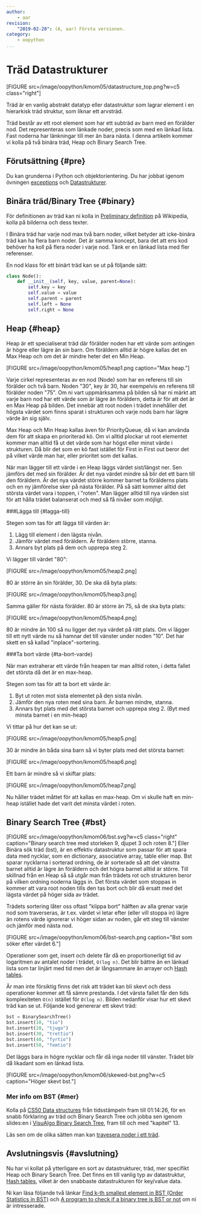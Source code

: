 ```yaml
---
author:
    - aar
revision:
    "2019-02-20": (A, aar) Första versionen.
category:
    - oopython
...
```

Träd Datastrukturer
===================================

[FIGURE src=/image/oopython/kmom05/datastructure_top.png?w=c5 class="right"]

Träd är en vanlig abstrakt datatyp eller datastruktur som lagrar element i en hierarkisk träd struktur, som liknar ett arvsträd.

<!--more-->

Träd består av ett root element som har ett subträd av barn med en förälder nod. Det representeras som länkade noder, precis som med en länkad lista. Fast noderna har länkningar till mer än bara nästa. I denna artikeln kommer vi kolla på två binära träd, Heap och Binary Search Tree.



Förutsättning {#pre}
-------------------------------

Du kan grunderna i Python och objektorientering. Du har jobbat igenom övningen [exceptions](kunskap/exceptions) och [Datastrukturer](kunskap/datastrukturer).



Binära träd/Binary Tree {#binary}
-------------------------------

För definitionen av träd kan ni kolla in [Preliminary definition](https://en.wikipedia.org/wiki/Tree_(data_structure)#Preliminary_definition) på Wikipedia, kolla på bilderna och dess texter.

I Binära träd har varje nod max två barn noder, vilket betyder att icke-binära träd kan ha flera barn noder. Det är samma koncept, bara det att ens kod behöver ha koll på flera noder i varje nod. Tänk er en länkad lista med fler referenser.

En nod klass för ett binärt träd kan se ut på följande sätt:

```python
class Node():
    def __init__(self, key, value, parent=None):
        self.key = key
        self.value = value
        self.parent = parent
        self.left = None
        self.right = None
```



Heap {#heap}
-------------------------------

Heap är ett specialiserat träd där förälder noden har ett värde som antingen är högre eller lägre än sin barn. Om föräldern alltid är högre kallas det en Max Heap och om det är mindre heter det en Min Heap.

[FIGURE src=/image/oopython/kmom05/heap1.png caption="Max heap."]

Varje cirkel representeras av en nod (Node) som har en referens till sin förälder och två barn. Noden "30", key är 30, har exempelvis en referens till förälder noden "75". Om ni vart uppmärksamma på bilden så har ni märkt att varje barn nod har ett värde som är lägre än föräldern, detta är för att det är en Max Heap på bilden. Det innebär att root noden i trädet innehåller det högsta värdet som finns sparat i strukturen och varje nods barn har lägre värde än sig själv.

Max Heap och Min Heap kallas även för PriorityQueue, då vi kan använda dem för att skapa en prioriterad kö. Om vi alltid plockar ut root elementet kommer man alltid få ut det värde som har högst eller minst värde i strukturen. Då blir det som en kö fast istället för First in First out beror det på vilket värde man har, eller prioritet som det kallas.

När man lägger till ett värde i en Heap läggs värdet sist/längst ner. Sen jämförs det med sin förälder. Är det nya värdet mindre så blir det ett barn till den föräldern. Är det nya värdet större kommer barnet ta förälderns plats och en ny jämförelse sker på nästa förälder. På så sätt kommer alltid det största värdet vara i toppen, i "roten". Man lägger alltid till nya värden sist för att hålla trädet balanserat och med så få nivåer som möjligt.

###Lägga till {#lagga-till}  

Stegen som tas för att lägga till värden är:  
1. Lägg till element i den lägsta nivån.  
2. Jämför värdet med föräldern. Är föräldern större, stanna.  
3. Annars byt plats på dem och upprepa steg 2.

Vi lägger till värdet "80":  

[FIGURE src=/image/oopython/kmom05/heap2.png]

80 är större än sin förälder, 30. De ska då byta plats:  

[FIGURE src=/image/oopython/kmom05/heap3.png]  

Samma gäller för nästa förälder. 80 är större än 75, så de ska byta plats:  

[FIGURE src=/image/oopython/kmom05/heap4.png]  

80 är mindre än 100 så nu ligger det nya värdet på rätt plats. Om vi lägger till ett nytt värde nu så hamnar det till vänster under noden "10". Det har skett en så kallad "inplace"-sortering.



###Ta bort värde {#ta-bort-varde}  

När man extraherar ett värde från heapen tar man alltid roten, i detta fallet det största då det är en max-heap.  

Stegen som tas för att ta bort ett värde är:  
1. Byt ut roten mot sista elementet på den sista nivån.  
2. Jämför den nya roten med sina barn. Är barnen mindre, stanna.  
3. Annars byt plats med det största barnet och upprepa steg 2. (Byt med minsta barnet i en min-heap)  

Vi tittar på hur det kan se ut:  

[FIGURE src=/image/oopython/kmom05/heap5.png]  

30 är mindre än båda sina barn så vi byter plats med det största barnet:  

[FIGURE src=/image/oopython/kmom05/heap6.png]  

Ett barn är mindre så vi skiftar plats:  

[FIGURE src=/image/oopython/kmom05/heap7.png]

Nu håller trädet måttet för att kallas en max-heap. Om vi skulle haft en min-heap istället hade det varit det minsta värdet i roten.



Binary Search Tree {#bst}
-------------------------------

[FIGURE src=/image/oopython/kmom06/bst.svg?w=c5 class="right" caption="Binary search tree med storleken 9, djupet 3 och roten 8."]
Eller Binära sök träd (bst), är en effektiv datastruktur som passar för att spara data med nycklar, som en dictionary, associative array, table eller map. Bst sparar nycklarna i sorterad ordning, de är sorterade så att det vänstra barnet alltid är lägre än föräldern och det högra barnet alltid är större. Till skillnad från en Heap så så utgår man från trädets rot och strukturen beror på vilken ordning noderna läggs in. Det första värdet som stoppas in kommer att vara root noden tills den tas bort och blir då ersatt med det lägsta värdet på höger sida av trädet.

Trädets sortering låter oss oftast "klippa bort" hälften av alla grenar varje nod som traverseras, är t.ex. värdet vi letar efter (eller vill stoppa in) lägre än rotens värde ignorerar vi höger sidan av noden, går ett steg till vänster och jämför med nästa nod.

[FIGURE src=/image/oopython/kmom06/bst-search.png caption="Bst som söker efter värdet 6."]

Operationer som get, insert och delete får då en proportionerligt tid av logaritmen av antalet noder i trädet, `O(log n)`. Det blir bättre än en länkad lista som tar linjärt med tid men det är långsammare än arrayer och [Hash tables](https://en.wikipedia.org/wiki/Hash_table).

Är man inte försiktig finns det risk att trädet kan bli skevt och dess operationer kommer att få sämre prestanda. I det värsta fallet får den tids komplexiteten `O(n)` istället för `O(log n)`. Bilden nedanför visar hur ett skevt träd kan se ut. Följande kod genererar ett skevt träd:


```python
bst = BinarySearchTree()
bst.insert(10, "tio")
bst.insert(20, "tjugo")
bst.insert(30, "trettio")
bst.insert(40, "fyrtio")
bst.insert(50, "femtio")
```

Det läggs bara in högre nycklar och får då inga noder till vänster. Trädet blir då likadant som en länkad lista.

[FIGURE src=/image/oopython/kmom06/skewed-bst.png?w=c5 caption="Höger skevt bst."]

### Mer info om BST {#mer}

Kolla på [CS50 Data structures](https://www.youtube.com/watch?v=pA-8eBZvN1E&t=3473s) från tidsstämpeln fram till 01:14:26, för en snabb förklaring av träd och Binary Search Tree och jobba sen igenom slides:en i [VisuAlgo Binary Search Tree](https://visualgo.net/en/bst?slide=1), fram till och med "kapitel" 13.

Läs sen om de olika sätten man kan [travesera noder i ett träd](https://en.wikipedia.org/wiki/Tree_traversal).

Avslutningsvis {#avslutning}
------------------------------

Nu har vi kollat på ytterligare en sort av datastrukturer, träd, mer specifikt Heap och Binary Search Tree. Det finns en till vanlig typ av datastruktur,  [Hash tables](https://en.wikipedia.org/wiki/Hash_table), vilket är den snabbaste datastrukturen för key/value data.

Ni kan läsa följande två länkar [Find k-th smallest element in BST (Order Statistics in BST)](https://www.geeksforgeeks.org/find-k-th-smallest-element-in-bst-order-statistics-in-bst/) och [A program to check if a binary tree is BST or not](https://www.geeksforgeeks.org/a-program-to-check-if-a-binary-tree-is-bst-or-not/) om ni är intresserade.
